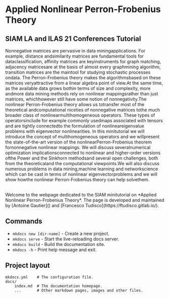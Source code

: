 <!-- ---
hide:
  - navigation # Hide navigation
  - toc        # Hide table of contents
--- -->

# Applied Nonlinear Perron-Frobenius Theory 

## SIAM LA and ILAS 21 Conferences Tutorial  



Nonnegative matrices are pervasive in data miningapplications. For example, distance andsimilarity matrices are fundamental tools for dataclassification, affinity matrices are keyinstruments for graph matching, adjacency matricesare at the basis of almost every graphmining algorithm, transition matrices are the maintool for studying stochastic processes ondata. The Perron-Frobenius theory makes the algorithmsbased on these matrices veryattractive from a linear algebra point of view.At the same time, as the available data grows bothin terms of size and complexity, more andmore data mining methods rely on nonlinear mappingsrather than just matrices, whichhowever still have some notion of nonnegativity.The nonlinear Perron-Frobenius theory allows us totransfer most of the theoretical andcomputational niceties of nonnegative matrices tothe much broader class of nonlinearmultihomogeneous operators. These types of operatorsinclude for example commonly usedmaps associated with tensors and are tightly connectedto the formulation of nonlineareigenvalue problems with eigenvector nonlinearities.
In this minitutorial we will introduce the concept of multihomogeneous operators and we willpresent the state-of-the-art version of the nonlinearPerron-Frobenius theorem fornonnegative nonlinear mappings. We will discuss severalnumerical optimization implicationsconnected to nonlinear and higher-order versions ofthe Power and the Sinkhorn methodsand several open challenges, both from the theoreticaland the computational viewpoints.We will also discuss numerous problems in data mining,machine learning and networkscience which can be cast in terms of nonlinear eigenvectorproblems and we will show howthe nonlinear Perron-Frobenius theory can help solvethem.




<br> 
Welcome to the webpage dedicated to the SIAM minitutorial on *Applied Nonlinear Perron-Frobenius Theory*. The page is developed and maintained by [Antoine Gautier]() and [Francesco Tudisco](https://ftudisco.gitlab.io/). 



## Commands

* `mkdocs new [dir-name]` - Create a new project.
* `mkdocs serve` - Start the live-reloading docs server.
* `mkdocs build` - Build the documentation site.
* `mkdocs -h` - Print help message and exit.

## Project layout

    mkdocs.yml    # The configuration file.
    docs/
        index.md  # The documentation homepage.
        ...       # Other markdown pages, images and other files.
